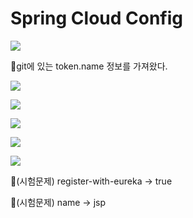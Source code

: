 # Spring Cloud Config
![](../image/Pasted%20image%2020240514174042.png)

📌git에 있는 token.name 정보를 가져왔다.

![](../image/Pasted%20image%2020240516091309.png)

![](../image/Pasted%20image%2020240516091327.png)

![](../image/Pasted%20image%2020240516091340.png)

![](../image/Pasted%20image%2020240516091353.png)

![](../image/Pasted%20image%2020240516091400.png)

📌(시험문제) register-with-eureka -> true

📌(시험문제) name -> jsp